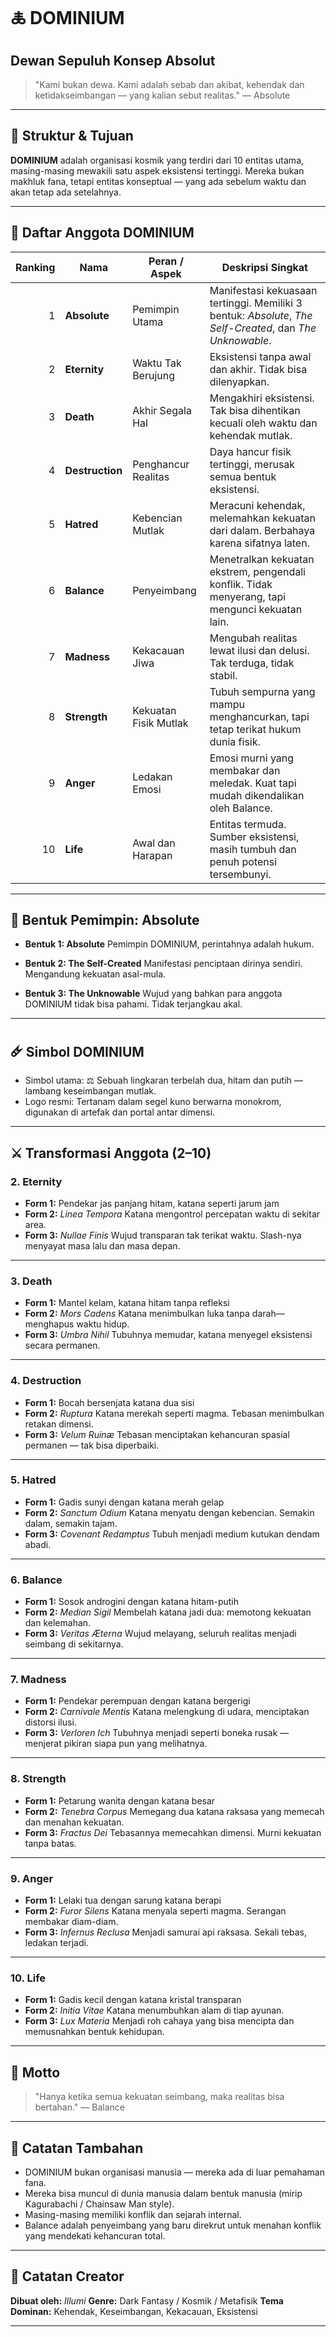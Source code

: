 # 🜏 DOMINIUM

## Dewan Sepuluh Konsep Absolut

> "Kami bukan dewa. Kami adalah sebab dan akibat, kehendak dan ketidakseimbangan — yang kalian sebut realitas."
> — Absolute

---

## 🔱 Struktur & Tujuan

**DOMINIUM** adalah organisasi kosmik yang terdiri dari 10 entitas utama, masing-masing mewakili satu aspek eksistensi tertinggi. Mereka bukan makhluk fana, tetapi entitas konseptual — yang ada sebelum waktu dan akan tetap ada setelahnya.

---

## 🧬 Daftar Anggota DOMINIUM

| Ranking | Nama            | Peran / Aspek         | Deskripsi Singkat                                                                                         |
| ------: | --------------- | --------------------- | --------------------------------------------------------------------------------------------------------- |
|       1 | **Absolute**    | Pemimpin Utama        | Manifestasi kekuasaan tertinggi. Memiliki 3 bentuk: *Absolute*, *The Self-Created*, dan *The Unknowable*. |
|       2 | **Eternity**    | Waktu Tak Berujung    | Eksistensi tanpa awal dan akhir. Tidak bisa dilenyapkan.                                                  |
|       3 | **Death**       | Akhir Segala Hal      | Mengakhiri eksistensi. Tak bisa dihentikan kecuali oleh waktu dan kehendak mutlak.                        |
|       4 | **Destruction** | Penghancur Realitas   | Daya hancur fisik tertinggi, merusak semua bentuk eksistensi.                                             |
|       5 | **Hatred**      | Kebencian Mutlak      | Meracuni kehendak, melemahkan kekuatan dari dalam. Berbahaya karena sifatnya laten.                       |
|       6 | **Balance**     | Penyeimbang           | Menetralkan kekuatan ekstrem, pengendali konflik. Tidak menyerang, tapi mengunci kekuatan lain.           |
|       7 | **Madness**     | Kekacauan Jiwa        | Mengubah realitas lewat ilusi dan delusi. Tak terduga, tidak stabil.                                      |
|       8 | **Strength**    | Kekuatan Fisik Mutlak | Tubuh sempurna yang mampu menghancurkan, tapi tetap terikat hukum dunia fisik.                            |
|       9 | **Anger**       | Ledakan Emosi         | Emosi murni yang membakar dan meledak. Kuat tapi mudah dikendalikan oleh Balance.                         |
|      10 | **Life**        | Awal dan Harapan      | Entitas termuda. Sumber eksistensi, masih tumbuh dan penuh potensi tersembunyi.                           |

---

## 🧿 Bentuk Pemimpin: Absolute

* **Bentuk 1: Absolute**
  Pemimpin DOMINIUM, perintahnya adalah hukum.

* **Bentuk 2: The Self-Created**
  Manifestasi penciptaan dirinya sendiri. Mengandung kekuatan asal-mula.

* **Bentuk 3: The Unknowable**
  Wujud yang bahkan para anggota DOMINIUM tidak bisa pahami. Tidak terjangkau akal.

---

## 🜸 Simbol DOMINIUM

* Simbol utama: ⚖️ Sebuah lingkaran terbelah dua, hitam dan putih — lambang keseimbangan mutlak.
* Logo resmi: Tertanam dalam segel kuno berwarna monokrom, digunakan di artefak dan portal antar dimensi.

---

## ⚔️ Transformasi Anggota (2–10)

### 2. **Eternity**

* **Form 1:** Pendekar jas panjang hitam, katana seperti jarum jam
* **Form 2:** *Linea Tempora*
  Katana mengontrol percepatan waktu di sekitar area.
* **Form 3:** *Nullae Finis*
  Wujud transparan tak terikat waktu. Slash-nya menyayat masa lalu dan masa depan.

---

### 3. **Death**

* **Form 1:** Mantel kelam, katana hitam tanpa refleksi
* **Form 2:** *Mors Cadens*
  Katana menimbulkan luka tanpa darah—menghapus waktu hidup.
* **Form 3:** *Umbra Nihil*
  Tubuhnya memudar, katana menyegel eksistensi secara permanen.

---

### 4. **Destruction**

* **Form 1:** Bocah bersenjata katana dua sisi
* **Form 2:** *Ruptura*
  Katana merekah seperti magma. Tebasan menimbulkan retakan dimensi.
* **Form 3:** *Velum Ruinæ*
  Tebasan menciptakan kehancuran spasial permanen — tak bisa diperbaiki.

---

### 5. **Hatred**

* **Form 1:** Gadis sunyi dengan katana merah gelap
* **Form 2:** *Sanctum Odium*
  Katana menyatu dengan kebencian. Semakin dalam, semakin tajam.
* **Form 3:** *Covenant Redamptus*
  Tubuh menjadi medium kutukan dendam abadi.

---

### 6. **Balance**

* **Form 1:** Sosok androgini dengan katana hitam-putih
* **Form 2:** *Median Sigil*
  Membelah katana jadi dua: memotong kekuatan dan kelemahan.
* **Form 3:** *Veritas Æterna*
  Wujud melayang, seluruh realitas menjadi seimbang di sekitarnya.

---

### 7. **Madness**

* **Form 1:** Pendekar perempuan dengan katana bergerigi
* **Form 2:** *Carnivale Mentis*
  Katana melengkung di udara, menciptakan distorsi ilusi.
* **Form 3:** *Verloren Ich*
  Tubuhnya menjadi seperti boneka rusak — menjerat pikiran siapa pun yang melihatnya.

---

### 8. **Strength**

* **Form 1:** Petarung wanita dengan katana besar
* **Form 2:** *Tenebra Corpus*
  Memegang dua katana raksasa yang memecah dan menahan kekuatan.
* **Form 3:** *Fractus Dei*
  Tebasannya memecahkan dimensi. Murni kekuatan tanpa batas.

---

### 9. **Anger**

* **Form 1:** Lelaki tua dengan sarung katana berapi
* **Form 2:** *Furor Silens*
  Katana menyala seperti magma. Serangan membakar diam-diam.
* **Form 3:** *Infernus Reclusa*
  Menjadi samurai api raksasa. Sekali tebas, ledakan terjadi.

---

### 10. **Life**

* **Form 1:** Gadis kecil dengan katana kristal transparan
* **Form 2:** *Initia Vitae*
  Katana menumbuhkan alam di tiap ayunan.
* **Form 3:** *Lux Materia*
  Menjadi roh cahaya yang bisa mencipta dan memusnahkan bentuk kehidupan.

---

## 📜 Motto

> "Hanya ketika semua kekuatan seimbang, maka realitas bisa bertahan."
> — Balance

---

## 📁 Catatan Tambahan

* DOMINIUM bukan organisasi manusia — mereka ada di luar pemahaman fana.
* Mereka bisa muncul di dunia manusia dalam bentuk manusia (mirip Kagurabachi / Chainsaw Man style).
* Masing-masing memiliki konflik dan sejarah internal.
* Balance adalah penyeimbang yang baru direkrut untuk menahan konflik yang mendekati kehancuran total.

---

## 📌 Catatan Creator

**Dibuat oleh:** *Illumi*
**Genre:** Dark Fantasy / Kosmik / Metafisik
**Tema Dominan:** Kehendak, Keseimbangan, Kekacauan, Eksistensi

---

